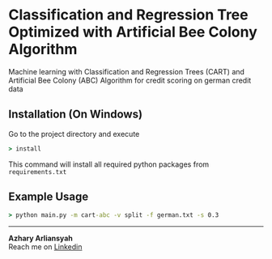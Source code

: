 # Classification and Regression Tree Optimized with Artificial Bee Colony Algorithm
Machine learning with Classification and Regression Trees (CART) and Artificial Bee Colony (ABC) Algorithm for credit scoring 
on german credit data

## Installation (On Windows)

Go to the project directory and execute
```bat
> install
```
This command will install all required python packages from `requirements.txt`

## Example Usage

```bat
> python main.py -m cart-abc -v split -f german.txt -s 0.3
```

---
<b>Azhary Arliansyah</b><br/>
Reach me on [Linkedin](http://linkedin.com/in/azhry)
